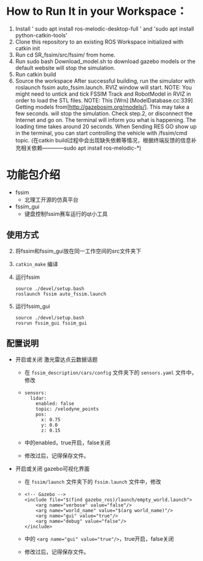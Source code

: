 # How to Run It in your Workspace：
1. Install ' sudo apt install ros-melodic-desktop-full ' and 'sudo apt install python-catkin-tools'
2. Clone this repository to an existing ROS Workspace initialized with catkin init
3. Run cd SR_fssim/src/fssim/ from home.
4. Run sudo bash Download_model.sh to download gazebo models or the default website will stop the simulation.
5. Run catkin build
6. Source the workspace
After successful building, run the simulator with roslaunch fssim auto_fssim.launch. RVIZ window will start. NOTE: You might need to untick and tick FSSIM Track and RobotModel in RVIZ in order to load the STL files. NOTE: This  [Wrn] [ModelDatabase.cc:339] Getting models from[http://gazebosim.org/models/]. This may take a few seconds. will stop the simulation. Check step.2, or disconnect the Internet and go on.
The terminal will inform you what is happening. The loading time takes around 20 seconds. When Sending RES GO show up in the terminal, you can start controlling the vehicle with /fssim/cmd topic.
(在catkin build过程中会出现缺失依赖等情况，根据终端反馈的信息补充相关依赖————sudo apt install ros-melodic-*)
# 功能包介绍
- fssim
  - 北理工开源的仿真平台
- fssim_gui
  - 键盘控制fssim赛车运行的qt小工具

## 使用方式

2. 将fssim和fssim_gui放在同一工作空间的src文件夹下

3. `catkin_make` 编译

4. 运行fssim
   ```
   source ./devel/setup.bash
   roslaunch fssim auto_fssim.launch
   ```
5. 运行fssim_gui
   ```
   source ./devel/setup.bash
   rosrun fssim_gui fssim_gui
   ```
## 配置说明

- 开启或关闭 激光雷达点云数据话题

  - 在 `fssim_description/cars/config` 文件夹下的 `sensors.yaml` 文件中，修改

  - ```
    sensors:
      lidar:
        enabled: false
        topic: /velodyne_points
        pos:
          x: 0.75
          y: 0.0
          z: 0.15
    ```

  - 中的enabled，true开启，false关闭
  
  - 修改过后，记得保存文件。
  
- 开启或关闭 gazebo可视化界面

  - 在 `fssim/launch` 文件夹下的 `fssim.launch` 文件中，修改

  - ```
    <!-- Gazebo -->
    <include file="$(find gazebo_ros)/launch/empty_world.launch">
        <arg name="verbose" value="false"/>
        <arg name="world_name" value="$(arg world_name)"/>
        <arg name="gui" value="true"/>
        <arg name="debug" value="false"/>
    </include>
    ```

  - 中的 `<arg name="gui" value="true"/>`，true开启，false关闭

  - 修改过后，记得保存文件。



